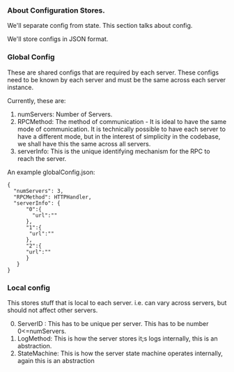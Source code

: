 ### About Configuration Stores.

We'll separate config from state. This section talks about config.

We'll store configs in JSON format.


### Global Config

These are shared configs that are required by each server. These configs need to be known by each server and must be the same across each server instance. 

Currently, these are:
1. numServers: Number of Servers.
2. RPCMethod: The method of communication - It is ideal to have the same mode of communication. It is technically possible to have each server to have a different mode, but in the interest of simplicity in the codebase, we shall have this the same across all servers.
3. serverInfo:  This is the unique identifying mechanism for the RPC to reach the server.

An example globalConfig.json: 

```
{
  "numServers": 3,
  "RPCMethod": HTTPHandler,
  "serverInfo": {
      "0":{
        "url":""
      },
      "1":{
       "url":""
      },
      "2":{
      "url":""
      }
   }
}

```

### Local config

This stores stuff that is local to each server. i.e. can vary across servers, but should not affect other servers.

0. ServerID : This has to be unique per server. This has to be number 0<=numServers. 
1. LogMethod: This is how the server stores it;s logs internally, this is an abstraction.
2. StateMachine: This is how the server state machine operates internally, again this is an abstraction

